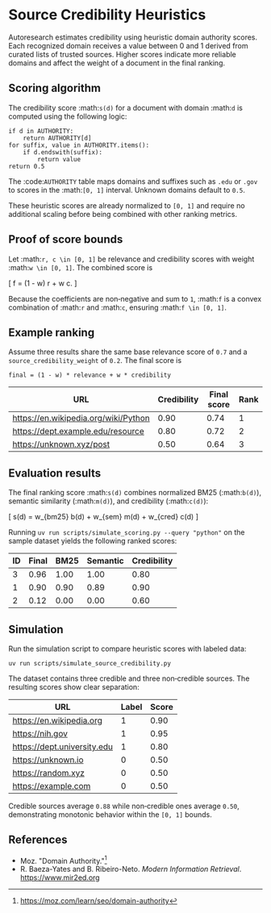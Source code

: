 # Source Credibility Heuristics

Autoresearch estimates credibility using heuristic domain authority scores.
Each recognized domain receives a value between 0 and 1 derived from curated
lists of trusted sources. Higher scores indicate more reliable domains and
affect the weight of a document in the final ranking.

## Scoring algorithm

The credibility score :math:`s(d)` for a document with domain :math:`d` is
computed using the following logic:

```text
if d in AUTHORITY:
    return AUTHORITY[d]
for suffix, value in AUTHORITY.items():
    if d.endswith(suffix):
        return value
return 0.5
```

The :code:`AUTHORITY` table maps domains and suffixes such as ``.edu`` or
``.gov`` to scores in the :math:`[0, 1]` interval. Unknown domains default to
``0.5``.

These heuristic scores are already normalized to ``[0, 1]`` and require no
additional scaling before being combined with other ranking metrics.

## Proof of score bounds

Let :math:`r, c \in [0, 1]` be relevance and credibility scores with weight
:math:`w \in [0, 1]`. The combined score is

\[
f = (1 - w) r + w c.
\]

Because the coefficients are non‑negative and sum to ``1``, :math:`f` is a
convex combination of :math:`r` and :math:`c`, ensuring
:math:`f \in [0, 1]`.

## Example ranking

Assume three results share the same base relevance score of ``0.7`` and a
``source_credibility_weight`` of ``0.2``. The final score is

```
final = (1 - w) * relevance + w * credibility
```

| URL                                   | Credibility | Final score | Rank |
|---------------------------------------|-------------|-------------|------|
| https://en.wikipedia.org/wiki/Python  | 0.90        | 0.74        | 1    |
| https://dept.example.edu/resource     | 0.80        | 0.72        | 2    |
| https://unknown.xyz/post              | 0.50        | 0.64        | 3    |

## Evaluation results

The final ranking score :math:`s(d)` combines normalized BM25
(:math:`b(d)`), semantic similarity (:math:`m(d)`), and credibility
(:math:`c(d)`):

\[
s(d) = w_{bm25} b(d) + w_{sem} m(d) + w_{cred} c(d)
\]

Running `uv run scripts/simulate_scoring.py --query "python"` on the
sample dataset yields the following ranked scores:

| ID | Final | BM25 | Semantic | Credibility |
|----|-------|------|----------|-------------|
| 3  | 0.96  | 1.00 | 1.00     | 0.80        |
| 1  | 0.90  | 0.90 | 0.89     | 0.90        |
| 2  | 0.12  | 0.00 | 0.00     | 0.60        |

## Simulation

Run the simulation script to compare heuristic scores with labeled data:

```
uv run scripts/simulate_source_credibility.py
```

The dataset contains three credible and three non‑credible sources. The
resulting scores show clear separation:

| URL                              | Label | Score |
|----------------------------------|-------|-------|
| https://en.wikipedia.org         | 1     | 0.90  |
| https://nih.gov                  | 1     | 0.95  |
| https://dept.university.edu      | 1     | 0.80  |
| https://unknown.io               | 0     | 0.50  |
| https://random.xyz               | 0     | 0.50  |
| https://example.com              | 0     | 0.50  |

Credible sources average ``0.88`` while non‑credible ones average ``0.50``,
demonstrating monotonic behavior within the ``[0, 1]`` bounds.

## References

- Moz. "Domain Authority."[^moz]
- R. Baeza-Yates and B. Ribeiro-Neto. *Modern Information Retrieval*.
  https://www.mir2ed.org

[^moz]: https://moz.com/learn/seo/domain-authority
